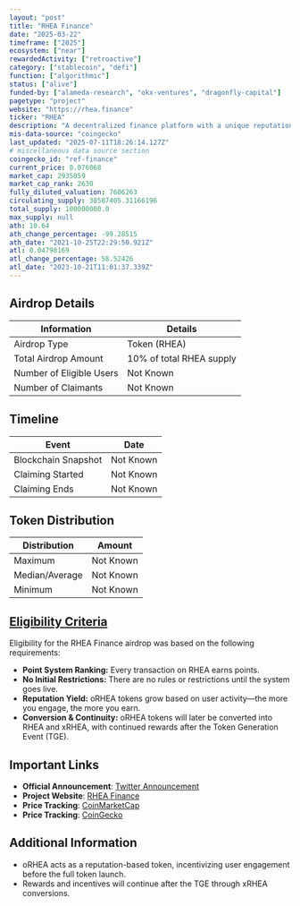 ```yaml
---
layout: "post"
title: "RHEA Finance"
date: "2025-03-22"
timeframe: ["2025"]
ecosystem: ["near"]
rewardedActivity: ["retroactive"]
category: ["stablecoin", "defi"]
function: ["algorithmic"]
status: ["alive"]
funded-by: ["alameda-research", "okx-ventures", "dragonfly-capital"]
pagetype: "project"
website: "https://rhea.finance"
ticker: "RHEA"
description: "A decentralized finance platform with a unique reputation-based reward system."
mis-data-source: "coingecko"
last_updated: "2025-07-11T18:26:14.127Z"
# miscellaneous data source section
coingecko_id: "ref-finance"
current_price: 0.076068
market_cap: 2935059
market_cap_rank: 2630
fully_diluted_valuation: 7606263
circulating_supply: 38587405.31166196
total_supply: 100000000.0
max_supply: null
ath: 10.64
ath_change_percentage: -99.28515
ath_date: "2021-10-25T22:29:50.921Z"
atl: 0.04798169
atl_change_percentage: 58.52426
atl_date: "2023-10-21T11:01:37.339Z"
---
```


## Airdrop Details

| Information              | Details                  |
| ------------------------ | ------------------------ |
| Airdrop Type             | Token (RHEA)             |
| Total Airdrop Amount     | 10% of total RHEA supply |
| Number of Eligible Users | Not Known                |
| Number of Claimants      | Not Known                |

## Timeline

| Event               | Date      |
| ------------------- | --------- |
| Blockchain Snapshot | Not Known |
| Claiming Started    | Not Known |
| Claiming Ends       | Not Known |

## Token Distribution

| Distribution   | Amount    |
| -------------- | --------- |
| Maximum        | Not Known |
| Median/Average | Not Known |
| Minimum        | Not Known |

## [Eligibility Criteria](https://x.com/rhea_finance/status/1897682652582596670)

Eligibility for the RHEA Finance airdrop was based on the following requirements:

- **Point System Ranking:** Every transaction on RHEA earns points.
- **No Initial Restrictions:** There are no rules or restrictions until the system goes live.
- **Reputation Yield:** oRHEA tokens grow based on user activity—the more you engage, the more you earn.
- **Conversion & Continuity:** oRHEA tokens will later be converted into RHEA and xRHEA, with continued rewards after the Token Generation Event (TGE).

## Important Links

- **Official Announcement**: [Twitter Announcement](https://x.com/rhea_finance/status/1897682652582596670)
- **Project Website**: [RHEA Finance](https://rhea.finance)
- **Price Tracking**: [CoinMarketCap](https://coinmarketcap.com/currencies/rhea)
- **Price Tracking**: [CoinGecko](https://www.coingecko.com/en/coins/ref-finance)

## Additional Information

- oRHEA acts as a reputation-based token, incentivizing user engagement before the full token launch.
- Rewards and incentives will continue after the TGE through xRHEA conversions.